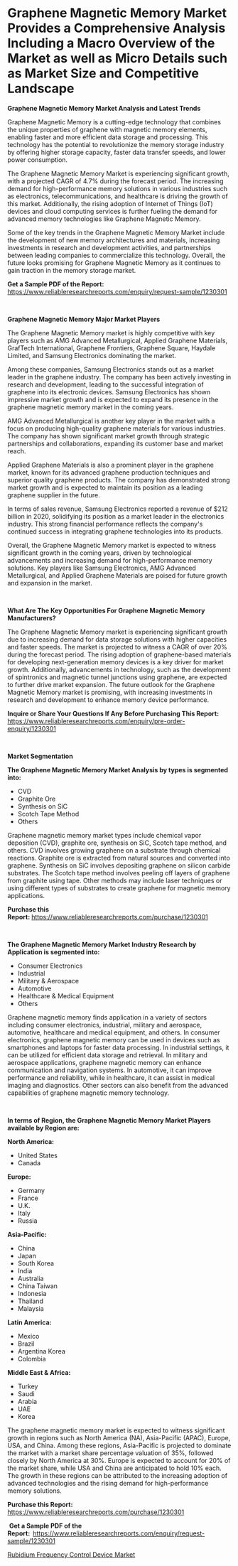 <p><h1>Graphene Magnetic Memory Market Provides a Comprehensive Analysis Including a Macro Overview of the Market as well as Micro Details such as Market Size and Competitive Landscape</h1></p><p><strong>Graphene Magnetic Memory Market Analysis and Latest Trends</strong></p>
<p><p>Graphene Magnetic Memory is a cutting-edge technology that combines the unique properties of graphene with magnetic memory elements, enabling faster and more efficient data storage and processing. This technology has the potential to revolutionize the memory storage industry by offering higher storage capacity, faster data transfer speeds, and lower power consumption.</p><p>The Graphene Magnetic Memory Market is experiencing significant growth, with a projected CAGR of 4.7% during the forecast period. The increasing demand for high-performance memory solutions in various industries such as electronics, telecommunications, and healthcare is driving the growth of this market. Additionally, the rising adoption of Internet of Things (IoT) devices and cloud computing services is further fueling the demand for advanced memory technologies like Graphene Magnetic Memory.</p><p>Some of the key trends in the Graphene Magnetic Memory Market include the development of new memory architectures and materials, increasing investments in research and development activities, and partnerships between leading companies to commercialize this technology. Overall, the future looks promising for Graphene Magnetic Memory as it continues to gain traction in the memory storage market.</p></p>
<p><strong>Get a Sample PDF of the Report:&nbsp;</strong> <a href="https://www.reliableresearchreports.com/enquiry/request-sample/1230301">https://www.reliableresearchreports.com/enquiry/request-sample/1230301</a></p>
<p>&nbsp;</p>
<p><strong>Graphene Magnetic Memory Major Market Players</strong></p>
<p><p>The Graphene Magnetic Memory market is highly competitive with key players such as AMG Advanced Metallurgical, Applied Graphene Materials, GrafTech International, Graphene Frontiers, Graphene Square, Haydale Limited, and Samsung Electronics dominating the market. </p><p>Among these companies, Samsung Electronics stands out as a market leader in the graphene industry. The company has been actively investing in research and development, leading to the successful integration of graphene into its electronic devices. Samsung Electronics has shown impressive market growth and is expected to expand its presence in the graphene magnetic memory market in the coming years.</p><p>AMG Advanced Metallurgical is another key player in the market with a focus on producing high-quality graphene materials for various industries. The company has shown significant market growth through strategic partnerships and collaborations, expanding its customer base and market reach.</p><p>Applied Graphene Materials is also a prominent player in the graphene market, known for its advanced graphene production techniques and superior quality graphene products. The company has demonstrated strong market growth and is expected to maintain its position as a leading graphene supplier in the future.</p><p>In terms of sales revenue, Samsung Electronics reported a revenue of $212 billion in 2020, solidifying its position as a market leader in the electronics industry. This strong financial performance reflects the company's continued success in integrating graphene technologies into its products.</p><p>Overall, the Graphene Magnetic Memory market is expected to witness significant growth in the coming years, driven by technological advancements and increasing demand for high-performance memory solutions. Key players like Samsung Electronics, AMG Advanced Metallurgical, and Applied Graphene Materials are poised for future growth and expansion in the market.</p></p>
<p>&nbsp;</p>
<p><strong>What Are The Key Opportunities For Graphene Magnetic Memory Manufacturers?</strong></p>
<p><p>The Graphene Magnetic Memory market is experiencing significant growth due to increasing demand for data storage solutions with higher capacities and faster speeds. The market is projected to witness a CAGR of over 20% during the forecast period. The rising adoption of graphene-based materials for developing next-generation memory devices is a key driver for market growth. Additionally, advancements in technology, such as the development of spintronics and magnetic tunnel junctions using graphene, are expected to further drive market expansion. The future outlook for the Graphene Magnetic Memory market is promising, with increasing investments in research and development to enhance memory device performance.</p></p>
<p><strong>Inquire or Share Your Questions If Any Before Purchasing This Report:</strong> <a href="https://www.reliableresearchreports.com/enquiry/pre-order-enquiry/1230301">https://www.reliableresearchreports.com/enquiry/pre-order-enquiry/1230301</a></p>
<p>&nbsp;</p>
<p><strong>Market Segmentation</strong></p>
<p><strong>The Graphene Magnetic Memory Market Analysis by types is segmented into:</strong></p>
<p><ul><li>CVD</li><li>Graphite Ore</li><li>Synthesis on SiC</li><li>Scotch Tape Method</li><li>Others</li></ul></p>
<p><p>Graphene magnetic memory market types include chemical vapor deposition (CVD), graphite ore, synthesis on SiC, Scotch tape method, and others. CVD involves growing graphene on a substrate through chemical reactions. Graphite ore is extracted from natural sources and converted into graphene. Synthesis on SiC involves depositing graphene on silicon carbide substrates. The Scotch tape method involves peeling off layers of graphene from graphite using tape. Other methods may include laser techniques or using different types of substrates to create graphene for magnetic memory applications.</p></p>
<p><strong>Purchase this Report:&nbsp;</strong><a href="https://www.reliableresearchreports.com/purchase/1230301">https://www.reliableresearchreports.com/purchase/1230301</a></p>
<p>&nbsp;</p>
<p><strong>The Graphene Magnetic Memory Market Industry Research by Application is segmented into:</strong></p>
<p><ul><li>Consumer Electronics</li><li>Industrial</li><li>Military & Aerospace</li><li>Automotive</li><li>Healthcare & Medical Equipment</li><li>Others</li></ul></p>
<p><p>Graphene magnetic memory finds application in a variety of sectors including consumer electronics, industrial, military and aerospace, automotive, healthcare and medical equipment, and others. In consumer electronics, graphene magnetic memory can be used in devices such as smartphones and laptops for faster data processing. In industrial settings, it can be utilized for efficient data storage and retrieval. In military and aerospace applications, graphene magnetic memory can enhance communication and navigation systems. In automotive, it can improve performance and reliability, while in healthcare, it can assist in medical imaging and diagnostics. Other sectors can also benefit from the advanced capabilities of graphene magnetic memory technology.</p></p>
<p>&nbsp;</p>
<p><strong>In terms of Region, the Graphene Magnetic Memory Market Players available by Region are:</strong></p>
<p>
    <p> <strong> North America: </strong>
        <ul>
            <li>United States</li>
            <li>Canada</li>
        </ul>
        </p> 
    <p> <strong> Europe: </strong>
        <ul>
            <li>Germany</li>
            <li>France</li>
            <li>U.K.</li>
            <li>Italy</li>
            <li>Russia</li>
        </ul>
        </p> 
    <p> <strong> Asia-Pacific: </strong>
        <ul>
            <li>China</li>
            <li>Japan</li>
            <li>South Korea</li>
            <li>India</li>
            <li>Australia</li>
            <li>China Taiwan</li>
            <li>Indonesia</li>
            <li>Thailand</li>
            <li>Malaysia</li>
        </ul>
        </p> 
    <p> <strong> Latin America: </strong>
        <ul>
            <li>Mexico</li>
            <li>Brazil</li>
            <li>Argentina Korea</li>
            <li>Colombia</li>
        </ul>
        </p> 
    <p> <strong> Middle East & Africa: </strong>
        <ul>
            <li>Turkey</li>
            <li>Saudi</li>
            <li>Arabia</li>
            <li>UAE</li>
            <li>Korea</li>
        </ul>
    </p>
    </p>
<p><p>The graphene magnetic memory market is expected to witness significant growth in regions such as North America (NA), Asia-Pacific (APAC), Europe, USA, and China. Among these regions, Asia-Pacific is projected to dominate the market with a market share percentage valuation of 35%, followed closely by North America at 30%. Europe is expected to account for 20% of the market share, while USA and China are anticipated to hold 10% each. The growth in these regions can be attributed to the increasing adoption of advanced technologies and the rising demand for high-performance memory solutions.</p></p>
<p><strong>Purchase this Report: </strong><a href="https://www.reliableresearchreports.com/purchase/1230301">https://www.reliableresearchreports.com/purchase/1230301</a></p>
<p>&nbsp;<strong>Get a Sample PDF of the Report:&nbsp;&nbsp;</strong><a href="https://www.reliableresearchreports.com/enquiry/request-sample/1230301">https://www.reliableresearchreports.com/enquiry/request-sample/1230301</a></p>
<p><strong></strong></p>
<p><p><a href="https://github.com/JameTravis/Market-Research-Report-List-4/blob/main/rubidium-frequency-control-device-market.md">Rubidium Frequency Control Device Market</a></p></p>